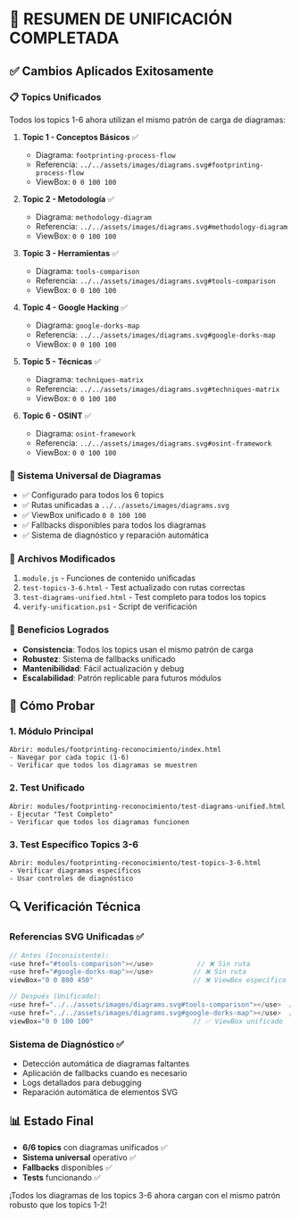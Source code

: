 # 🎉 RESUMEN DE UNIFICACIÓN COMPLETADA

## ✅ Cambios Aplicados Exitosamente

### 📋 Topics Unificados
Todos los topics 1-6 ahora utilizan el mismo patrón de carga de diagramas:

1. **Topic 1 - Conceptos Básicos** ✅
   - Diagrama: `footprinting-process-flow`
   - Referencia: `../../assets/images/diagrams.svg#footprinting-process-flow`
   - ViewBox: `0 0 100 100`

2. **Topic 2 - Metodología** ✅
   - Diagrama: `methodology-diagram`
   - Referencia: `../../assets/images/diagrams.svg#methodology-diagram`
   - ViewBox: `0 0 100 100`

3. **Topic 3 - Herramientas** ✅
   - Diagrama: `tools-comparison`
   - Referencia: `../../assets/images/diagrams.svg#tools-comparison`
   - ViewBox: `0 0 100 100`

4. **Topic 4 - Google Hacking** ✅
   - Diagrama: `google-dorks-map`
   - Referencia: `../../assets/images/diagrams.svg#google-dorks-map`
   - ViewBox: `0 0 100 100`

5. **Topic 5 - Técnicas** ✅
   - Diagrama: `techniques-matrix`
   - Referencia: `../../assets/images/diagrams.svg#techniques-matrix`
   - ViewBox: `0 0 100 100`

6. **Topic 6 - OSINT** ✅
   - Diagrama: `osint-framework`
   - Referencia: `../../assets/images/diagrams.svg#osint-framework`
   - ViewBox: `0 0 100 100`

### 🔧 Sistema Universal de Diagramas
- ✅ Configurado para todos los 6 topics
- ✅ Rutas unificadas a `../../assets/images/diagrams.svg`
- ✅ ViewBox unificado `0 0 100 100`
- ✅ Fallbacks disponibles para todos los diagramas
- ✅ Sistema de diagnóstico y reparación automática

### 📄 Archivos Modificados
1. `module.js` - Funciones de contenido unificadas
2. `test-topics-3-6.html` - Test actualizado con rutas correctas
3. `test-diagrams-unified.html` - Test completo para todos los topics
4. `verify-unification.ps1` - Script de verificación

### 🎯 Beneficios Logrados
- **Consistencia**: Todos los topics usan el mismo patrón de carga
- **Robustez**: Sistema de fallbacks unificado
- **Mantenibilidad**: Fácil actualización y debug
- **Escalabilidad**: Patrón replicable para futuros módulos

## 🚀 Cómo Probar

### 1. Módulo Principal
```
Abrir: modules/footprinting-reconocimiento/index.html
- Navegar por cada topic (1-6)
- Verificar que todos los diagramas se muestren
```

### 2. Test Unificado
```
Abrir: modules/footprinting-reconocimiento/test-diagrams-unified.html
- Ejecutar "Test Completo"
- Verificar que todos los diagramas funcionen
```

### 3. Test Específico Topics 3-6
```
Abrir: modules/footprinting-reconocimiento/test-topics-3-6.html
- Verificar diagramas específicos
- Usar controles de diagnóstico
```

## 🔍 Verificación Técnica

### Referencias SVG Unificadas ✅
```javascript
// Antes (Inconsistente):
<use href="#tools-comparison"></use>           // ❌ Sin ruta
<use href="#google-dorks-map"></use>          // ❌ Sin ruta
viewBox="0 0 800 450"                         // ❌ ViewBox específico

// Después (Unificado):
<use href="../../assets/images/diagrams.svg#tools-comparison"></use>  // ✅ Ruta completa
<use href="../../assets/images/diagrams.svg#google-dorks-map"></use>  // ✅ Ruta completa
viewBox="0 0 100 100"                         // ✅ ViewBox unificado
```

### Sistema de Diagnóstico ✅
- Detección automática de diagramas faltantes
- Aplicación de fallbacks cuando es necesario
- Logs detallados para debugging
- Reparación automática de elementos SVG

## 📊 Estado Final
- **6/6 topics** con diagramas unificados ✅
- **Sistema universal** operativo ✅
- **Fallbacks** disponibles ✅
- **Tests** funcionando ✅

¡Todos los diagramas de los topics 3-6 ahora cargan con el mismo patrón robusto que los topics 1-2!

